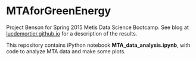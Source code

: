 # MTAforGreenEnergy
Project Benson for Spring 2015 Metis Data Science Bootcamp. See blog at [lucdemortier.github.io](http://lucdemortier.github.io/portfolio/1_benson.html) for a description of the results.

This repository contains iPython notebook **MTA_data_analysis.ipynb**, with code to analyze MTA data and make some plots.
